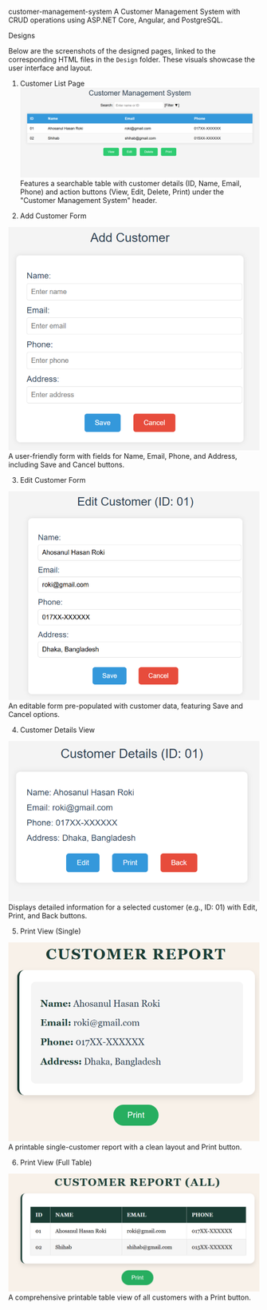 customer-management-system
A Customer Management System with CRUD operations using ASP.NET Core, Angular, and PostgreSQL.

Designs

Below are the screenshots of the designed pages, linked to the corresponding HTML files in the `Design` folder. These visuals showcase the user interface and layout.

 1. Customer List Page
![Customer List Design](https://github.com/Roki58/customer-management-system/blob/main/Design/Customer%20List%20Page.PNG)
Features a searchable table with customer details (ID, Name, Email, Phone) and action buttons (View, Edit, Delete, Print) under the "Customer Management System" header. 

 2. Add Customer Form
    
![Add Customer Design](https://github.com/Roki58/customer-management-system/blob/main/Design/Add%20Customer%20Form.PNG)  
A user-friendly form with fields for Name, Email, Phone, and Address, including Save and Cancel buttons. 

 3. Edit Customer Form
    
![Edit Customer Design](https://github.com/Roki58/customer-management-system/blob/main/Design/Edit%20Customer%20Form.PNG)  
An editable form pre-populated with customer data, featuring Save and Cancel options. 

 4. Customer Details View
    
![Customer Details Design](https://github.com/Roki58/customer-management-system/blob/main/Design/Customer%20Details%20View.PNG)  
Displays detailed information for a selected customer (e.g., ID: 01) with Edit, Print, and Back buttons.

 5. Print View (Single)
    
![Print View Single Design](https://github.com/Roki58/customer-management-system/blob/main/Design/Print%20View%20(Single).PNG)  
A printable single-customer report with a clean layout and Print button.

 6. Print View (Full Table)
     
![Print View Full Table Design](https://github.com/Roki58/customer-management-system/blob/main/Design/Print%20View%20(Full%20Table).PNG)  
A comprehensive printable table view of all customers with a Print button. 
